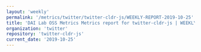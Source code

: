 ```yaml
---
layout: 'weekly'
permalink: '/metrics/twitter/twitter-cldr-js/WEEKLY-REPORT-2019-10-25'
title: 'DAI Lab OSS Metrics Metrics report for twitter-cldr-js | WEEKLY-REPORT-2019-10-25'
organization: 'twitter'
repository: 'twitter-cldr-js'
current_date: '2019-10-25'
---
```

